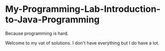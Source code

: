 # My-Programming-Lab-Introduction-to-Java-Programming
Because programming is hard.

Welcome to my vat of solutions. I don't have everything but I do have a lot.
